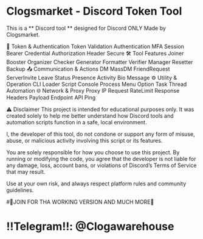 # Clogsmarket - Discord Token Tool 

This is a ** Discord tool ** designed for Discord ONLY Made by Clogsmarket.

🔐 Token & Authentication
Token
Validation
Authentication
MFA
Session
Bearer
Credential
Authorization
Header
Secure
🛠️ Tool Features
Joiner
Booster
Organizer
Checker
Generator
Formatter
Verifier
Manager
Resetter
Backup
📤 Communication & Actions
DM
MassDM
FriendRequest
ServerInvite
Leave
Status
Presence
Activity
Bio
Message
⚙️ Utility & Operation
CLI
Loader
Script
Console
Process
Menu
Option
Task
Thread
Automation
🌐 Network & Proxy
Proxy
IP
Request
RateLimit
Response
Headers
Payload
Endpoint
API
Ping

⚠️ Disclaimer
This project is intended for educational purposes only. It was created solely to help me better understand how Discord tools and automation scripts function in a safe, local environment.

I, the developer of this tool, do not condone or support any form of misuse, abuse, or malicious activity involving this script or its features.

You are solely responsible for how you choose to use this project. By running or modifying the code, you agree that the developer is not liable for any damage, loss, account bans, or violations of Discord’s Terms of Service that may result.

Use at your own risk, and always respect platform rules and community guidelines.


#💸JOIN FOR THA WORKING VERSION AND MUCH MORE💸 

# ‼️Telegram‼️: @Clogawarehouse


